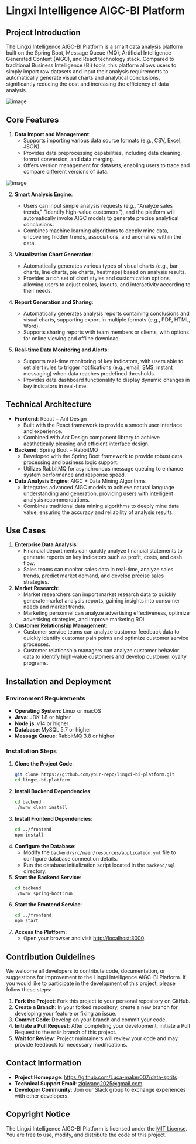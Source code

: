 # Lingxi Intelligence AIGC-BI Platform

## Project Introduction
The Lingxi Intelligence AIGC-BI Platform is a smart data analysis platform built on the Spring Boot, Message Queue (MQ), Artificial Intelligence Generated Content (AIGC), and React technology stack. Compared to traditional Business Intelligence (BI) tools, this platform allows users to simply import raw datasets and input their analysis requirements to automatically generate visual charts and analytical conclusions, significantly reducing the cost and increasing the efficiency of data analysis.

![image](https://github.com/user-attachments/assets/d75306d2-19ab-42b6-b62e-7ed8fd599049)



## Core Features
1. **Data Import and Management**:
   - Supports importing various data source formats (e.g., CSV, Excel, JSON).
   - Provides data preprocessing capabilities, including data cleaning, format conversion, and data merging.
   - Offers version management for datasets, enabling users to trace and compare different versions of data.

![image](https://github.com/user-attachments/assets/ef559f65-281a-4b45-ae39-20402b59354f)

2. **Smart Analysis Engine**:
   - Users can input simple analysis requests (e.g., "Analyze sales trends," "Identify high-value customers"), and the platform will automatically invoke AIGC models to generate precise analytical conclusions.
   - Combines machine learning algorithms to deeply mine data, uncovering hidden trends, associations, and anomalies within the data.

3. **Visualization Chart Generation**:
   - Automatically generates various types of visual charts (e.g., bar charts, line charts, pie charts, heatmaps) based on analysis results.
   - Provides a rich set of chart styles and customization options, allowing users to adjust colors, layouts, and interactivity according to their needs.

4. **Report Generation and Sharing**:
   - Automatically generates analysis reports containing conclusions and visual charts, supporting export in multiple formats (e.g., PDF, HTML, Word).
   - Supports sharing reports with team members or clients, with options for online viewing and offline download.

5. **Real-time Data Monitoring and Alerts**:
   - Supports real-time monitoring of key indicators, with users able to set alert rules to trigger notifications (e.g., email, SMS, instant messaging) when data reaches predefined thresholds.
   - Provides data dashboard functionality to display dynamic changes in key indicators in real-time.

## Technical Architecture
- **Frontend**: React + Ant Design
  - Built with the React framework to provide a smooth user interface and experience.
  - Combined with Ant Design component library to achieve aesthetically pleasing and efficient interface design.
- **Backend**: Spring Boot + RabbitMQ
  - Developed with the Spring Boot framework to provide robust data processing and business logic support.
  - Utilizes RabbitMQ for asynchronous message queuing to enhance system performance and response speed.
- **Data Analysis Engine**: AIGC + Data Mining Algorithms
  - Integrates advanced AIGC models to achieve natural language understanding and generation, providing users with intelligent analysis recommendations.
  - Combines traditional data mining algorithms to deeply mine data value, ensuring the accuracy and reliability of analysis results.

## Use Cases
1. **Enterprise Data Analysis**:
   - Financial departments can quickly analyze financial statements to generate reports on key indicators such as profit, costs, and cash flow.
   - Sales teams can monitor sales data in real-time, analyze sales trends, predict market demand, and develop precise sales strategies.
2. **Market Research**:
   - Market researchers can import market research data to quickly generate market analysis reports, gaining insights into consumer needs and market trends.
   - Marketing personnel can analyze advertising effectiveness, optimize advertising strategies, and improve marketing ROI.
3. **Customer Relationship Management**:
   - Customer service teams can analyze customer feedback data to quickly identify customer pain points and optimize customer service processes.
   - Customer relationship managers can analyze customer behavior data to identify high-value customers and develop customer loyalty programs.

## Installation and Deployment
### Environment Requirements
- **Operating System**: Linux or macOS
- **Java**: JDK 1.8 or higher
- **Node.js**: v14 or higher
- **Database**: MySQL 5.7 or higher
- **Message Queue**: RabbitMQ 3.8 or higher

### Installation Steps
1. **Clone the Project Code**:
   ```bash
   git clone https://github.com/your-repo/lingxi-bi-platform.git
   cd lingxi-bi-platform
   ```
2. **Install Backend Dependencies**:
   ```bash
   cd backend
   ./mvnw clean install
   ```
3. **Install Frontend Dependencies**:
   ```bash
   cd ../frontend
   npm install
   ```
4. **Configure the Database**:
   - Modify the `backend/src/main/resources/application.yml` file to configure database connection details.
   - Run the database initialization script located in the `backend/sql` directory.
5. **Start the Backend Service**:
   ```bash
   cd backend
   ./mvnw spring-boot:run
   ```
6. **Start the Frontend Service**:
   ```bash
   cd ../frontend
   npm start
   ```
7. **Access the Platform**:
   - Open your browser and visit [http://localhost:3000](http://localhost:3000).

## Contribution Guidelines
We welcome all developers to contribute code, documentation, or suggestions for improvement to the Lingxi Intelligence AIGC-BI Platform. If you would like to participate in the development of this project, please follow these steps:
1. **Fork the Project**: Fork this project to your personal repository on GitHub.
2. **Create a Branch**: In your forked repository, create a new branch for developing your feature or fixing an issue.
3. **Commit Code**: Develop on your branch and commit your code.
4. **Initiate a Pull Request**: After completing your development, initiate a Pull Request to the `main` branch of this project.
5. **Wait for Review**: Project maintainers will review your code and may provide feedback for necessary modifications.

## Contact Information
- **Project Homepage**: https://github.com/Luca-maker007/data-sprits
- **Technical Support Email**: ziqiwang2025@gmail.com
- **Developer Community**: Join our Slack group to exchange experiences with other developers.

## Copyright Notice
The Lingxi Intelligence AIGC-BI Platform is licensed under the [MIT License](https://opensource.org/licenses/MIT). You are free to use, modify, and distribute the code of this project.
